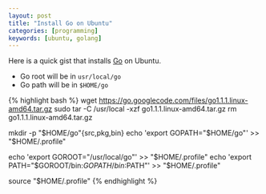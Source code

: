 ```yaml
---
layout: post
title: "Install Go on Ubuntu"
categories: [programming]
keywords: [ubuntu, golang]
---
```


Here is a quick gist that installs [Go](http://golang.org) on Ubuntu.

* Go root will be in `usr/local/go`
* Go path will be in `$HOME/go`

{% highlight bash %}
wget https://go.googlecode.com/files/go1.1.1.linux-amd64.tar.gz
sudo tar -C /usr/local -xzf go1.1.1.linux-amd64.tar.gz
rm go1.1.1.linux-amd64.tar.gz

mkdir -p "$HOME/go"{src,pkg,bin}
echo 'export GOPATH="$HOME/go"' >> "$HOME/.profile"

echo 'export GOROOT="/usr/local/go"' >> "$HOME/.profile"
echo 'export PATH="$GOROOT/bin:$GOPATH/bin:$PATH"' >> "$HOME/.profile"

source "$HOME/.profile"
{% endhighlight %}
